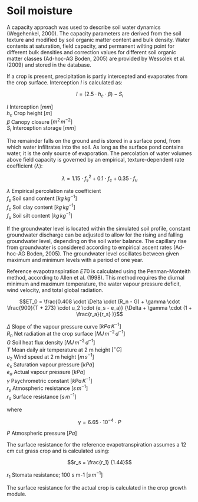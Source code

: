 # Soil moisture

A capacity approach was used to describe soil water dynamics (Wegehenkel, 2000). The capacity parameters are derived from the soil texture and modified by soil organic matter content and bulk density. Water contents at saturation, field capacity, and permanent wilting point for different bulk densities and correction values for different soil organic matter classes (Ad-hoc-AG Boden, 2005) are provided by Wessolek et al. (2009) and stored in the database.

If a crop is present, precipitation is partly intercepted and evaporates from the crop surface. Interception $I$ is calculated as:

$$I = (2.5 \cdot h_c \cdot \beta) - S_i$$

$I$	Interception $[mm]$<br>
$h_c$ Crop height $[m]$<br>
$\beta$	Canopy closure $[m^2\,m^{-2}]$<br>
$S_i$ Interception storage $[mm]$<br>

The remainder falls on the ground and is stored in a surface pond, from which water infiltrates into the soil. As long as the surface pond contains water, it is the only source of evaporation. The percolation of water volumes above field capacity is governed by an empirical, texture-dependent rate coefficient ($\lambda$):

$$\lambda = 1.15 \cdot f^2_s + 0.1 \cdot f_c + 0.35 \cdot f_u$$

$\lambda$ Empirical percolation rate coefficient<br>
$f_s$ Soil sand content	$[kg \, kg^{-1}]$<br>
$f_c$ Soil clay content	$[kg \, kg^{-1}]$<br>
$f_u$ Soil silt content	$[kg \, kg^{-1}]$<br>

If the groundwater level is located within the simulated soil profile, constant groundwater discharge can be adjusted to allow for the rising and falling groundwater level, depending on the soil water balance. The capillary rise from groundwater is considered according to empirical ascent rates (Ad-hoc-AG Boden, 2005). The groundwater level oscillates between given maximum and minimum levels with a period of one year.

Reference evapotranspiration $ET0$ is calculated using the Penman-Monteith method, according to Allen et al. (1998). This method requires the diurnal minimum and maximum temperature, the water vapour pressure deficit, wind velocity, and total global radiation.

$$ET_0 = \frac{0.408 \cdot \Delta \cdot (R_n - G) + \gamma \cdot \frac{900}{T + 273} \cdot u_2 \cdot (e_s - e_a)} {\Delta + \gamma \cdot (1 + \frac{r_a}{r_s} )}$$

$\Delta$ Slope of the vapour pressure curve	$[kPa \, K^{-1}]$<br>
$R_n$ Net radiation at the crop surface	$[MJ \, m^{-2} \, d^{-1}]$<br>
$G$ Soil heat flux density $[MJ \, m^{-2} \, d^{-1}]$<br>
$T$	Mean daily air temperature at 2 m height $[^{\circ}C]$<br>
$u_2$ Wind speed at 2 m height $[m\,s^{-1}]$<br>
$e_s$ Saturation vapour pressure $[kPa]$<br>
$e_a$ Actual vapour pressure $[kPa]$<br>
$\gamma$ Psychrometric constant	$[kPa\, K^{-1}]$<br>
$r_s$ Atmospheric resistance $[s \, m^{-1}]$<br>
$r_a$ Surface resistance $[s \, m^{-1}]$<br>

where

$$\gamma = 6.65 \cdot 10^{-4} \cdot P$$

$P$	Atmospheric pressure $[Pa]$<br>

The surface resistance for the reference evapotranspiration assumes a 12 cm cut grass crop and is calculated using:

$$r_s = \frac{r_1} {1.44}$$

$r_1$ Stomata resistance; 100 s m-1	$[s \, m^{-1}]$<br>

The surface resistance for the actual crop is calculated in the crop growth module.
